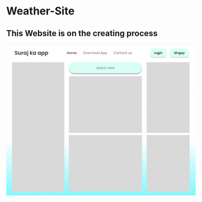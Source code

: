 # Weather-Site
## This Website is on the creating process

![Weather site template 1](Images/FirstProgressImage.png)
